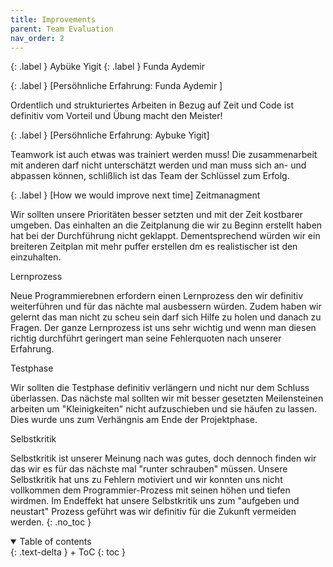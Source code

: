 ```yaml
---
title: Improvements
parent: Team Evaluation
nav_order: 2
---
```

{: .label }
Aybüke Yigit 
{: .label }
Funda Aydemir 

{: .label }
[Persöhnliche Erfahrung: Funda Aydemir ]

Ordentlich und strukturiertes Arbeiten in Bezug auf Zeit und Code ist definitiv vom Vorteil und Übung macht den Meister!

{: .label }
[Persöhnliche Erfahrung: Aybuke Yigit]

Teamwork ist auch etwas was trainiert werden muss!
Die zusammenarbeit mit anderen darf nicht unterschätzt werden und man muss sich an- und abpassen können, schlißlich ist das Team der Schlüssel zum Erfolg. 

{: .label }
[How we would improve next time]
Zeitmanagment 

Wir sollten unsere Prioritäten besser setzten und mit der Zeit kostbarer umgeben. 
Das einhalten an die Zeitplanung die wir zu Beginn erstellt haben hat bei der Durchführung nicht geklappt.
Dementsprechend würden wir ein breiteren Zeitplan mit mehr puffer erstellen dm es realistischer ist den einzuhalten. 

Lernprozess

Neue Programmierebnen erfordern einen Lernprozess den wir definitiv weiterführen und für das nächte mal ausbessern würden.
Zudem haben wir gelernt das man nicht zu scheu sein darf sich Hilfe zu holen und danach zu Fragen. 
Der ganze Lernprozess ist uns sehr wichtig und wenn man diesen richtig durchführt geringert man seine Fehlerquoten nach unserer Erfahrung. 

Testphase

Wir sollten die Testphase definitiv verlängern und nicht nur dem Schluss überlassen.
Das nächste mal sollten wir mit besser gesetzten Meilensteinen arbeiten um "Kleinigkeiten" nicht aufzuschieben und sie häufen zu lassen. 
Dies wurde uns zum Verhängnis am Ende der Projektphase.


Selbstkritik

Selbstkritik ist unserer Meinung nach was gutes, doch dennoch finden wir das wir es für das nächste mal "runter schrauben" müssen. 
Unsere Selbstkritik hat uns zu Fehlern motiviert und wir konnten uns nicht vollkommen dem Programmier-Prozess mit seinen höhen und tiefen wirdmen. 
Im Endeffekt hat unsere Selbstkritik uns zum "aufgeben und neustart" Prozess geführt was wir definitiv für die Zukunft vermeiden werden. 
{: .no_toc }

<details open markdown="block">
{: .text-delta }
<summary>Table of contents</summary>
+ ToC
{: toc }
</details>
